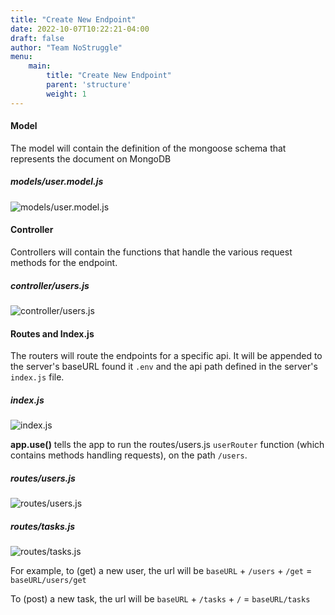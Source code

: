 ```yaml
---
title: "Create New Endpoint"
date: 2022-10-07T10:22:21-04:00
draft: false
author: "Team NoStruggle"
menu: 
    main: 
        title: "Create New Endpoint"
        parent: 'structure'
        weight: 1
---
```


#### Model

The model will contain the definition of the mongoose schema that represents the document on MongoDB

##### models/user.model.js
![models/user.model.js](https://i.imgur.com/z6noBBy.png)

#### Controller

Controllers will contain the functions that handle the various request methods for the endpoint.

##### controller/users.js
![controller/users.js](https://i.imgur.com/Ml4BaBt.png)


#### Routes and Index.js

The routers will route the endpoints for a specific api. It will be appended to the server's baseURL found it `.env` and the api path defined in the server's `index.js` file.

##### index.js
![index.js](https://i.imgur.com/vRtyG7s.png)

**app.use()** tells the app to run the routes/users.js `userRouter` function (which contains methods handling requests), on the path `/users`.

##### routes/users.js
![routes/users.js](https://i.imgur.com/KcUJFO9.png)

##### routes/tasks.js
![routes/tasks.js](https://i.imgur.com/0JYDcbo.png)

For example, to (get) a new user, the url will be `baseURL` + `/users` + `/get` = `baseURL/users/get`

To (post) a new task, the url will be `baseURL` + `/tasks` + `/` =  `baseURL/tasks`
